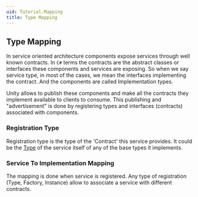 ```yaml
---
uid: Tutorial.Mapping
title: Type Mapping
---
```


## Type Mapping

In service oriented architecture components expose services through well known contracts. In `C#` terms the contracts are the abstract classes or interfaces these components and services are exposing. So when we say service type, in most of the cases, we mean the interfaces implementing the contract. And the components are called Implementation types.

Unity allows to publish these components and make all the contracts they implement available to clients to consume. This publishing and "advertisement" is done by registering types and interfaces (contracts) associated with components.

### Registration Type

Registration type is the type of the 'Contract' this service provides. It could be the [Type](xref:System.Type) of the service itself of any of the base types it implements.

### Service To Implementation Mapping

The mapping is done when service is registered. Any type of registration (Type, Factory, Instance) allow to associate a service with different contracts.
